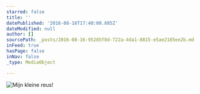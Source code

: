 ```yaml
---
starred: false
title: ''
datePublished: '2016-08-16T17:40:00.885Z'
dateModified: null
author: []
sourcePath: _posts/2016-08-16-95285f8d-722a-4da1-8815-e5ae2185ee2b.md
inFeed: true
hasPage: false
inNav: false
_type: MediaObject

---
```

![Mijn kleine reus!](https://the-grid-user-content.s3-us-west-2.amazonaws.com/2160e0ce-ba18-41fa-81e8-534e4997297a.jpg)